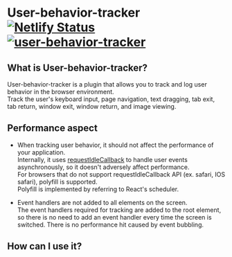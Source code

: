 # User-behavior-tracker [![Netlify Status](https://api.netlify.com/api/v1/badges/16ccc162-a42e-4f68-ad36-cd11e1f5d0dd/deploy-status)](https://app.netlify.com/sites/bucolic-pie-ca1277/deploys) [![user-behavior-tracker](https://img.shields.io/endpoint?url=https://dashboard.cypress.io/badge/detailed/uvruz5/main&style=flat-square&logo=cypress)](https://dashboard.cypress.io/projects/uvruz5/runs) <br/>

## What is User-behavior-tracker?
User-behavior-tracker is a plugin that allows you to track and log user behavior in the browser environment. <br/>
Track the user's keyboard input, page navigation, text dragging, tab exit, tab return, window exit, window return, and image viewing.

## Performance aspect
- When tracking user behavior, it should not affect the performance of your application. <br/>
Internally, it uses [requestIdleCallback](https://developer.mozilla.org/ko/docs/Web/API/Window/requestIdleCallback) to handle user events asynchronously, so it doesn't adversely affect performance. <br />
For browsers that do not support requestIdleCallback API (ex. safari, IOS safari), polyfill is supported. <br />
Polyfill is implemented by referring to React's scheduler.

- Event handlers are not added to all elements on the screen. <br />
The event handlers required for tracking are added to the root element, so there is no need to add an event handler every time the screen is switched.
There is no performance hit caused by event bubbling.

## How can I use it?
